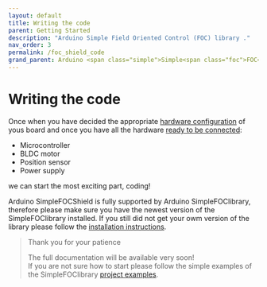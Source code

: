 ```yaml
---
layout: default
title: Writing the code
parent: Getting Started
description: "Arduino Simple Field Oriented Control (FOC) library ."
nav_order: 3
permalink: /foc_shield_code
grand_parent: Arduino <span class="simple">Simple<span class="foc">FOC</span>Shield</span>
---
```


# Writing the code
Once when you have decided the appropriate [hardware configuration](pads_soldering) of yous board and once you have all the hardware [ready to be connected](foc_shield_connect_hardware): 
- Microcontroller
- BLDC motor
- Position sensor
- Power supply

we can start the most exciting part, coding!

Arduino <span class="simple">Simple<span class="foc">FOC</span>Shield</span> is fully supported by Arduino <span class="simple">Simple<span class="foc">FOC</span>library</span>, therefore please make sure you have the newest version of the  <span class="simple">Simple<span class="foc">FOC</span>library</span> installed. If you still did not get your owm version of the library please follow the [installation instructions](installation). 

<blockquote class="info"> <p class="heading">Thank you for your patience </p> The full documentation will be available very soon! <br>
If you are not sure how to start please follow the simple examples of the <span class="simple">Simple<span class="foc">FOC</span>library</span> <a href="examples">project examples</a>. </blockquote>